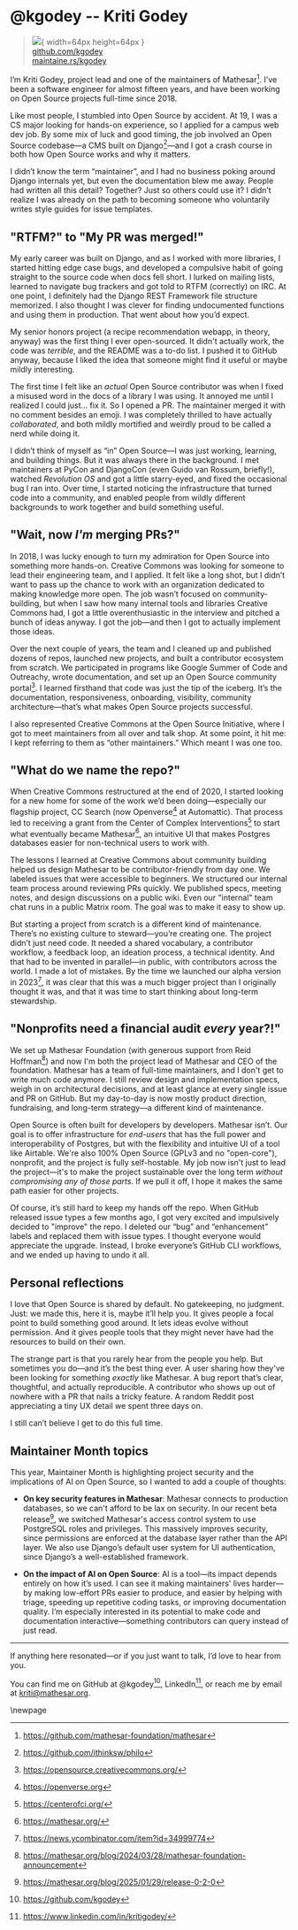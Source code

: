 # @kgodey -- Kriti Godey

> ![](https://github.com/kgodey.png){ width=64px height=64px }  
> [github.com/kgodey](https://github.com/kgodey)  
> [maintaine.rs/kgodey](https://maintaine.rs/kgodey)

I’m Kriti Godey, project lead and one of the maintainers of Mathesar[^229]. I've been a software engineer for almost fifteen years, and have been working on Open Source projects full-time since 2018.

Like most people, I stumbled into Open Source by accident. At 19, I was a CS major looking for hands-on experience, so I applied for a campus web dev job. By some mix of luck and good timing, the job involved an Open Source codebase—a CMS built on Django[^228]—and I got a crash course in both how Open Source works and why it matters.

I didn’t know the term “maintainer”, and I had no business poking around Django internals yet, but even the documentation blew me away. People had written all this detail? Together? Just so others could use it? I didn’t realize I was already on the path to becoming someone who voluntarily writes style guides for issue templates.

## "RTFM?" to "My PR was merged!"

My early career was built on Django, and as I worked with more libraries, I started hitting edge case bugs, and developed a compulsive habit of going straight to the source code when docs fell short. I lurked on mailing lists, learned to navigate bug trackers and got told to RTFM (correctly) on IRC. At one point, I definitely had the Django REST Framework file structure memorized. I also thought I was clever for finding undocumented functions and using them in production. That went about how you’d expect.

My senior honors project (a recipe recommendation webapp, in theory, anyway) was the first thing I ever open-sourced. It didn't actually work, the code was _terrible_, and the README was a to-do list. I pushed it to GitHub anyway, because I liked the idea that someone might find it useful or maybe mildly interesting.

The first time I felt like an _actual_ Open Source contributor was when I fixed a misused word in the docs of a library I was using. It annoyed me until I realized I could just… fix it. So I opened a PR. The maintainer merged it with no comment besides an emoji. I was completely thrilled to have actually _collaborated_, and both mildly mortified and weirdly proud to be called a nerd while doing it.

I didn’t think of myself as “in” Open Source—I was just working, learning, and building things. But it was always there in the background. I met maintainers at PyCon and DjangoCon (even Guido van Rossum, briefly!), watched _Revolution OS_ and got a little starry-eyed, and fixed the occasional bug I ran into. Over time, I started noticing the infrastructure that turned code into a community, and enabled people from wildly different backgrounds to work together and build something useful.

## "Wait, now _I'm_ merging PRs?"

In 2018, I was lucky enough to turn my admiration for Open Source into something more hands-on. Creative Commons was looking for someone to lead their engineering team, and I applied. It felt like a long shot, but I didn’t want to pass up the chance to work with an organization dedicated to making knowledge more open. The job wasn’t focused on community-building, but when I saw how many internal tools and libraries Creative Commons had, I got a little overenthusiastic in the interview and pitched a bunch of ideas anyway. I got the job—and then I got to actually implement those ideas.

Over the next couple of years, the team and I cleaned up and published dozens of repos, launched new projects, and built a contributor ecosystem from scratch. We participated in programs like Google Summer of Code and Outreachy, wrote documentation, and set up an Open Source community portal[^227]. I learned firsthand that code was just the tip of the iceberg. It’s the documentation, responsiveness, onboarding, visibility, community architecture—that’s what makes Open Source projects successful.

I also represented Creative Commons at the Open Source Initiative, where I got to meet maintainers from all over and talk shop. At some point, it hit me: I kept referring to them as “other maintainers.” Which meant I was one too.

## "What do we name the repo?"

When Creative Commons restructured at the end of 2020, I started looking for a new home for some of the work we’d been doing—especially our flagship project, CC Search (now Openverse[^226] at Automattic). That process led to receiving a grant from the Center of Complex Interventions[^225] to start what eventually became Mathesar[^224], an intuitive UI that makes Postgres databases easier for non-technical users to work with.

The lessons I learned at Creative Commons about community building helped us design Mathesar to be contributor-friendly from day one. We labeled issues that were accessible to beginners. We structured our internal team process around reviewing PRs quickly. We published specs, meeting notes, and design discussions on a public wiki. Even our "internal" team chat runs in a public Matrix room. The goal was to make it easy to show up.

But starting a project from scratch is a different kind of maintenance. There’s no existing culture to steward—you’re creating one. The project didn’t just need code. It needed a shared vocabulary, a contributor workflow, a feedback loop, an ideation process, a technical identity. And that had to be invented in parallel—in public, with contributors across the world. I made a lot of mistakes. By the time we launched our alpha version in 2023[^223], it was clear that this was a much bigger project than I originally thought it was, and that it was time to start thinking about long-term stewardship.

## "Nonprofits need a financial audit _every_ year?!"

We set up Mathesar Foundation (with generous support from Reid Hoffman[^222]) and now I'm both the project lead of Mathesar and CEO of the foundation. Mathesar has a team of full-time maintainers, and I don't get to write much code anymore. I still review design and implementation specs, weigh in on architectural decisions, and at least glance at every single issue and PR on GitHub. But my day-to-day is now mostly product direction, fundraising, and long-term strategy—a different kind of maintenance.

Open Source is often built for developers by developers. Mathesar isn’t. Our goal is to offer infrastructure for _end-users_ that has the full power and interoperability of Postgres, but with the flexibility and intuitive UI of a tool like Airtable. We're also 100% Open Source (GPLv3 and no "open-core"), nonprofit, and the project is fully self-hostable. My job now isn't just to lead the project—it's to make the project sustainable over the long term _without compromising any of those parts_. If we pull it off, I hope it makes the same path easier for other projects.

Of course, it’s still hard to keep my hands off the repo. When GitHub released issue types a few months ago, I got very excited and impulsively decided to "improve" the repo. I deleted our “bug” and “enhancement” labels and replaced them with issue types. I thought everyone would appreciate the upgrade. Instead, I broke everyone’s GitHub CLI workflows, and we ended up having to undo it all.

## Personal reflections

I love that Open Source is shared by default. No gatekeeping, no judgment. Just: we made this, here it is, maybe it’ll help you. It gives people a focal point to build something good around. It lets ideas evolve without permission. And it gives people tools that they might never have had the resources to build on their own.

The strange part is that you rarely hear from the people you help. But sometimes you do—and it’s the best thing ever. A user sharing how they've been looking for something _exactly_ like Mathesar. A bug report that’s clear, thoughtful, and actually reproducible. A contributor who shows up out of nowhere with a PR that nails a tricky feature. A random Reddit post appreciating a tiny UX detail we spent three days on.

I still can’t believe I get to do this full time.

## Maintainer Month topics

This year, Maintainer Month is highlighting project security and the implications of AI on Open Source, so I wanted to add a couple of thoughts:

- **On key security features in Mathesar**: Mathesar connects to production databases, so we can't afford to be lax on security. In our recent beta release[^221], we switched Mathesar's access control system to use PostgreSQL roles and privileges. This massively improves security, since permissions are enforced at the database layer rather than the API layer. We also use Django’s default user system for UI authentication, since Django’s a well-established framework.

- **On the impact of AI on Open Source**: AI is a tool—its impact depends entirely on how it’s used. I can see it making maintainers' lives harder—by making low-effort PRs easier to produce, and easier by helping with triage, speeding up repetitive coding tasks, or improving documentation quality. I’m especially interested in its potential to make code and documentation interactive—something contributors can query instead of just read.

---

If anything here resonated—or if you just want to talk, I’d love to hear from you.

You can find me on GitHub at \@kgodey[^220], LinkedIn[^219], or reach me by email at <kriti@mathesar.org>.

\newpage


[^219]: https://www.linkedin.com/in/kritigodey/
[^220]: https://github.com/kgodey
[^221]: https://mathesar.org/blog/2025/01/29/release-0-2-0
[^222]: https://mathesar.org/blog/2024/03/28/mathesar-foundation-announcement
[^223]: https://news.ycombinator.com/item?id=34999774
[^224]: https://mathesar.org/
[^225]: https://centerofci.org/
[^226]: https://openverse.org
[^227]: https://opensource.creativecommons.org/
[^228]: https://github.com/ithinksw/philo
[^229]: https://github.com/mathesar-foundation/mathesar
